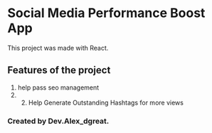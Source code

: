 # Social Media Performance Boost App

This project was made with React.

## Features of the project

1. help pass seo management
2. 2. Help Generate Outstanding Hashtags for more views

### Created by Dev.Alex_dgreat.

